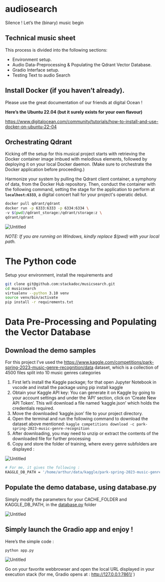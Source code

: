 # audiosearch
Silence ! Let’s the (binary) music begin

## Technical music sheet

This process is divided into the following sections:

- Environment setup.
- Audio Data-Preprocessing & Populating the Qdrant Vector Database.
- Gradio Interface setup.
- Testing Text to audio Search

## Install Docker (if you haven’t already).

Please use the great documentation of our friends at digital Ocean !

**Here’s the Ubuntu 22.04 (but it surely exists for your own flavour)**

https://www.digitalocean.com/community/tutorials/how-to-install-and-use-docker-on-ubuntu-22-04

## Orchestrating Qdrant

Kicking off the setup for this musical project starts with retrieving the Docker container image imbued with melodious elements, followed by deploying it on your local Docker daemon. (Make sure to orchestrate the Docker application before proceeding.)

Harmonize your system by pulling the Qdrant client container, a symphony of data, from the Docker Hub repository. Then, conduct the container with the following command, setting the stage for the application to perform at **`localhost:6333`**, a digital concert hall for your project's operatic debut.

```bash
docker pull qdrant/qdrant
docker run -p 6333:6333 -p 6334:6334 \
-v $(pwd)/qdrant_storage:/qdrant/storage:z \
qdrant/qdrant 
```

![Untitled](https://prod-files-secure.s3.us-west-2.amazonaws.com/3434ae56-1098-48c5-b711-67d792f2cca5/5d6eb0c3-d64c-4ac6-9de0-265aa625eaef/Untitled.png)

*NOTE: If you are running on Windows, kindly replace $(pwd) with your local path.*

# The Python code

Setup your environment, install the requirements and 

```bash
git clone git@github.com:stackadoc/musicsearch.git
cd musicsearch
virtualenv --python 3.10 venv
source venv/bin/activate
pip install -r requirements.txt
```

# **Data Pre-Processing and Populating the Vector Database**

## Download the demo samples

For this project I’ve used the https://www.kaggle.com/competitions/park-spring-2023-music-genre-recognition/data dataset, which is a collection of 4500 files split into 10 music genres categories

1. First let’s install the Kaggle package; for that open Jupyter Notebook in vscode and install the package using pip install kaggle
2. Obtain your Kaggle API key: You can generate it on Kaggle by going to your account settings and under the ‘API’ section, click on ‘Create New API Token’. This will download a file named ‘kaggle.json’ which holds the credentials required.
3. Move the downloaded ‘kaggle.json’ file to your project directory.
4. Open the terminal and run the following command to download the dataset above mentioned: `kaggle competitions download -c park-spring-2023-music-genre-recognition`
5. After downloading, you may need to unzip or extract the contents of the downloaded file for further processing
6. Copy and store the folder of training, where every genre subfolders are displayed :

![Untitled](https://prod-files-secure.s3.us-west-2.amazonaws.com/3434ae56-1098-48c5-b711-67d792f2cca5/bb1fdbbd-2b10-42e7-92a9-5f920fc005a5/Untitled.png)

```bash
# For me, it gives the following :
KAGGLE_DB_PATH = '/home/arthur/data/kaggle/park-spring-2023-music-genre-recognition/train/train'
```

## Populate the demo database, using database.py

Simply modify the parameters for your CACHE_FOLDER and KAGGLE_DB_PATH, in the [database.py](http://database.py) folder

![Untitled](https://prod-files-secure.s3.us-west-2.amazonaws.com/3434ae56-1098-48c5-b711-67d792f2cca5/e92eb37d-1719-4131-a29b-132729ca8595/Untitled.png)

## Simply launch the Gradio app and enjoy !

Here’s the simple code : 

```bash
python app.py
```

![Untitled](https://prod-files-secure.s3.us-west-2.amazonaws.com/3434ae56-1098-48c5-b711-67d792f2cca5/944ff728-17f1-4a91-a36e-de076ea4eb97/Untitled.png)

Go on your favorite webbrowser and open the local URL displayed in your execution stack (for me, Gradio opens at : http://127.0.0.1:7861/ )
